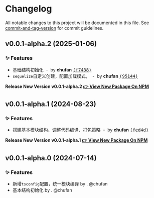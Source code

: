# Changelog

All notable changes to this project will be documented in this file. See [commit-and-tag-version](https://github.com/absolute-version/commit-and-tag-version) for commit guidelines.


## v0.0.1-alpha.2 (2025-01-06)

### ✨ Features

- 基础结构初始化 &nbsp;-&nbsp; by **chufan** [<samp>(f7438)</samp>](https://github.com/142vip/core-x/commit/f743817)
- `sequelize`自定义创建，配置加载模式， &nbsp;-&nbsp; by **chufan** [<samp>(95144)</samp>](https://github.com/142vip/core-x/commit/9514406)

**Release New Version v0.0.1-alpha.2 [👉 View New Package On NPM](https://www.npmjs.com/package/@142vip/egg-sequelize)**

## v0.0.1-alpha.1 (2024-08-23)

### ✨ Features

- 搭建基本模块结构、调整代码编译、打包策略 &nbsp;-&nbsp; by **chufan** [<samp>(fed4d)</samp>](https://github.com/142vip/core-x/commit/fed4d65)

**Release New Version v0.0.1-alpha.1 [👉 View New Package On NPM](https://www.npmjs.com/package/@142vip/egg-sequelize)**

## v0.0.1-alpha.0 (2024-07-14)

### ✨ Features

- 新增`tsconfig`配置，统一模块编译 by . @chufan
- 基本结构初始化  by . @chufan
